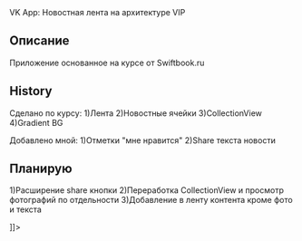 <snippet>
  <content>
    <![CDATA[
#${1:VKApp}

VK App: Новостная лента на архитектуре VIP

## Описание
Приложение основанное на курсе от Swiftbook.ru

## History
Сделано по курсу:
1)Лента
2)Новостные ячейки
3)CollectionView
4)Gradient BG

Добавлено мной:
1)Отметки "мне нравится"
2)Share текста новости

## Планирую
1)Расширение share кнопки
2)Переработка CollectionView и просмотр фотографий по отдельности
3)Добавление в ленту контента кроме фото и текста

]]></content>
</snippet>
